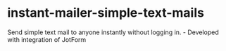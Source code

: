 # instant-mailer-simple-text-mails
Send simple text mail to anyone instantly without logging in. - Developed with integration of JotForm
